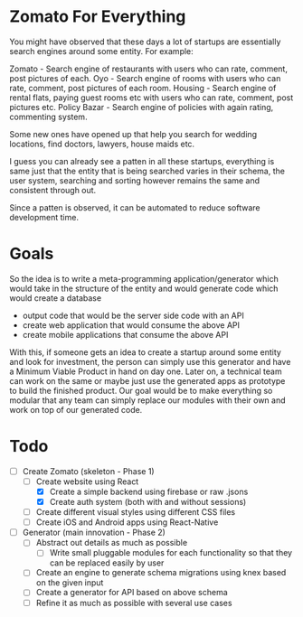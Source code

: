 Zomato For Everything
==
You might have observed that these days a lot of startups are essentially search engines around some entity. For example:

Zomato - Search engine of restaurants with users who can rate, comment, post pictures of each.
Oyo - Search engine of rooms with users who can rate, comment, post pictures of each room.
Housing - Search engine of rental flats, paying guest rooms etc with users who can rate, comment, post pictures etc.
Policy Bazar - Search engine of policies with again rating, commenting system.

Some new ones have opened up that help you search for wedding locations, find doctors, lawyers, house maids etc.

I guess you can already see a patten in all these startups, everything is same just that the entity that is being searched
varies in their schema, the user system, searching and sorting however remains the same and consistent through out.

Since a patten is observed, it can be automated to reduce software development time.

Goals
==
So the idea is to write a meta-programming application/generator which would take in the structure of the entity and would generate code which
would create a database
* output code that would be the server side code with an API
* create web application that would consume the above API
* create mobile applications that consume the above API

With this, if someone gets an idea to create a startup around some entity and look for investment,
the person can simply use this generator and have a Minimum Viable Product in hand on day one.
Later on, a technical team can work on the same or maybe just use the generated apps as prototype to build the finished product.
Our goal would be to make everything so modular that any team can simply replace our modules with their own and work on top of our generated code.

Todo
==
* [ ] Create Zomato (skeleton - Phase 1)
  * [ ] Create website using React
    * [x] Create a simple backend using firebase or raw .jsons
    * [x] Create auth system (both with and without sessions) 
  * [ ] Create different visual styles using different CSS files
  * [ ] Create iOS and Android apps using React-Native
* [ ] Generator (main innovation - Phase 2)
  * [ ] Abstract out details as much as possible
    * [ ] Write small pluggable modules for each functionality so that they can be replaced easily by user
  * [ ] Create an engine to generate schema migrations using knex based on the given input
  * [ ] Create a generator for API based on above schema
  * [ ] Refine it as much as possible with several use cases
